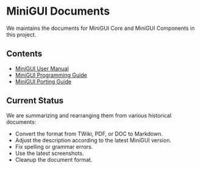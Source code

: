 # MiniGUI Documents

We maintains the documents for MiniGUI Core and MiniGUI Components in this project.

## Contents

- [MiniGUI User Manual](user-manual/README.md)
- [MiniGUI Programming Guide](programming-guide/README.md)
- [MiniGUI Porting Guide](porting-guide/README.md)

## Current Status

We are summarizing and rearranging them from various historical documents:

- Convert the format from TWiki, PDF, or DOC to Markdown.
- Adjust the description according to the latest MiniGUI version.
- Fix spelling or grammar errors.
- Use the latest screenshots.
- Cleanup the document format.

